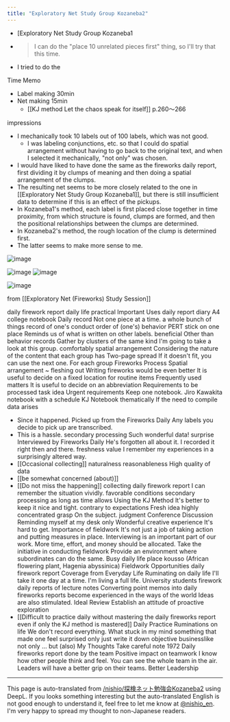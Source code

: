 ```yaml
---
title: "Exploratory Net Study Group Kozaneba2"
---
```


- [Exploratory Net Study Group Kozaneba1
- > I can do the "place 10 unrelated pieces first" thing, so I'll try that this time.
- I tried to do the

Time Memo
- Label making 30min
- Net making 15min
    - [[KJ method Let the chaos speak for itself]] p.260〜266

impressions
- I mechanically took 10 labels out of 100 labels, which was not good.
    - I was labeling conjunctions, etc. so that I could do spatial arrangement without having to go back to the original text, and when I selected it mechanically, "not only" was chosen.
- I would have liked to have done the same as the fireworks daily report, first dividing it by clumps of meaning and then doing a spatial arrangement of the clumps.
- The resulting net seems to be more closely related to the one in [[Exploratory Net Study Group Kozaneba1]], but there is still insufficient data to determine if this is an effect of the pickups.
- In Kozaneba1's method, each label is first placed close together in time proximity, from which structure is found, clumps are formed, and then the positional relationships between the clumps are determined.
- In Kozaneba2's method, the rough location of the clump is determined first.
- The latter seems to make more sense to me.


![image](https://gyazo.com/e0339d4e7873c464bd140df8d0eac47f/thumb/1000)


![image](https://gyazo.com/2ee6316a1a5bdeb2232b75b613d46d25/thumb/1000)
![image](https://gyazo.com/31516f43e97fde97e06a435e90feb9dd/thumb/1000)

![image](https://gyazo.com/0a25ecd3e46209b4b0de50e89cf1b5fb/thumb/1000)

from  [[Exploratory Net (Fireworks) Study Session]]

daily firework report
daily life
practical
Important Uses
daily report
diary
A4 college notebook
Daily record
Not one piece at a time.
a whole bunch of things
record of one's conduct
order of (one's) behavior
PERT
stick on one place
Reminds us of what is written on other labels.
beneficial
Other than behavior records
Gather by clusters of the same kind
I'm going to take a look at this group.
comfortably
spatial arrangement
Considering the nature of the content that each group has
Two-page spread
If it doesn't fit, you can use the next one.
For each group
Fireworks Process
Spatial arrangement ~ fleshing out
Writing fireworks would be even better
It is useful to decide on a fixed location for routine items
Frequently used matters
It is useful to decide on an abbreviation
Requirements to be processed
task
idea
Urgent requirements
Keep one notebook.
Jiro Kawakita
notebook with a schedule
KJ Notebook
thematically
If the need to compile data arises
- Since it happened.
Picked up from the Fireworks Daily
Any labels you decide to pick up are transcribed.
- This is a hassle.
secondary processing
Such wonderful data!
surprise
Interviewed by Fireworks Daily
He's forgotten all about it.
I recorded it right then and there.
freshness
value
I remember my experiences in a surprisingly altered way.
- [[Occasional collecting]]
naturalness
reasonableness
High quality of data
- [[be somewhat concerned (about)]]
- [[Do not miss the happening]]
collecting
daily firework report
I can remember the situation vividly.
favorable conditions
secondary processing
as long as time allows
Using the KJ Method
It's better to keep it nice and tight.
contrary to expectations
Fresh
idea
highly concentrated
grasp
On the subject.
judgment
Conference Discussion
Reminding myself at my desk
only
Wonderful creative experience
It's hard to get.
Importance of fieldwork
It's not just a job of taking action and putting measures in place.
Interviewing is an important part of our work.
More time, effort, and money should be allocated.
Take the initiative in conducting fieldwork
Provide an environment where subordinates can do the same.
Busy daily life place
kousso (African flowering plant, Hagenia abyssinica)
Fieldwork Opportunities
daily firework report
Coverage from Everyday Life
Ruminating on daily life
I'll take it one day at a time.
I'm living a full life.
University students firework daily reports of lecture notes
Converting point memos into daily fireworks reports
become experienced in the ways of the world
Ideas are also stimulated.
Ideal Review
Establish an attitude of proactive exploration
- [[Difficult to practice daily without mastering the daily fireworks report even if only the KJ method is mastered]]
Daily Practice
Ruminations on life
We don't record everything.
What stuck in my mind
something that made one feel surprised
only
just write it down
objective
businesslike
not only ... but (also)
My Thoughts
Take careful note
1972
Daily fireworks report done by the team
Positive impact on teamwork
I know how other people think and feel.
You can see the whole team in the air.
Leaders will have a better grip on their teams.
Better Leadership

---
This page is auto-translated from [/nishio/探検ネット勉強会Kozaneba2](https://scrapbox.io/nishio/探検ネット勉強会Kozaneba2) using DeepL. If you looks something interesting but the auto-translated English is not good enough to understand it, feel free to let me know at [@nishio_en](https://twitter.com/nishio_en). I'm very happy to spread my thought to non-Japanese readers.